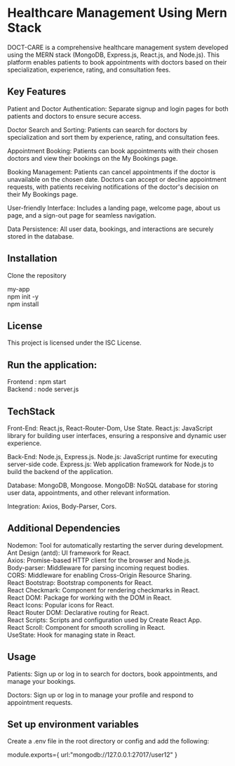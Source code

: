 
# Healthcare Management Using Mern Stack

DOCT-CARE is a comprehensive healthcare management system developed using the MERN stack (MongoDB, Express.js, React.js, and Node.js). This platform enables patients to book appointments with doctors based on their specialization, experience, rating, and consultation fees.


## Key Features
Patient and Doctor Authentication: Separate signup and login pages for both patients and doctors to ensure secure access.

Doctor Search and Sorting: Patients can search for doctors by specialization and sort them by experience, rating, and consultation fees.

Appointment Booking: Patients can book appointments with their chosen doctors and view their bookings on the My Bookings page.

Booking Management: Patients can cancel appointments if the doctor is unavailable on the chosen date. Doctors can accept or decline appointment requests, with patients receiving notifications of the doctor's decision on their My Bookings page.

User-friendly Interface: Includes a landing page, welcome page, about us page, and a sign-out page for seamless navigation.

Data Persistence: All user data, bookings, and interactions are securely stored in the database.
## Installation
Clone the repository

my-app   
npm init -y        
npm install   


## License
This project is licensed under the ISC License.
## Run the application:
Frontend : npm start  
Backend : node server.js
## TechStack
Front-End: React.js, React-Router-Dom, Use State.
React.js: JavaScript library for building user interfaces, ensuring a responsive and dynamic user experience.

Back-End: Node.js, Express.js.
Node.js: JavaScript runtime for executing server-side code.
Express.js: Web application framework for Node.js to build the backend of the application.

Database: MongoDB, Mongoose. 
MongoDB: NoSQL database for storing user data, appointments, and other relevant information.

Integration: Axios, Body-Parser, Cors.
## Additional Dependencies
Nodemon: Tool for automatically restarting the server during development.  
Ant Design (antd): UI framework for React.  
Axios: Promise-based HTTP client for the browser and Node.js.  
Body-parser: Middleware for parsing incoming request bodies.  
CORS: Middleware for enabling Cross-Origin Resource Sharing.  
React Bootstrap: Bootstrap components for React.   
React Checkmark: Component for rendering checkmarks in React.  
React DOM: Package for working with the DOM in React.  
React Icons: Popular icons for React.   
React Router DOM: Declarative routing for React.   
React Scripts: Scripts and configuration used by Create React App.   
React Scroll: Component for smooth scrolling in React.   
UseState: Hook for managing state in React.   
## Usage
Patients: Sign up or log in to search for doctors, book appointments, and manage your bookings.  

Doctors: Sign up or log in to manage your profile and respond to appointment requests.
## Set up environment variables

Create a .env file in the root directory or config and add the following:

module.exports={
    url:"mongodb://127.0.0.1:27017/user12"
}